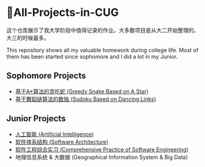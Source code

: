 

# :calendar:All-Projects-in-CUG

这个仓库展示了我大学阶段中值得记录的作业。大多数项目是从大二开始整理的，大三的时候最多。

This repository shows all my valuable homework during college life. Most of them has been started since sophomore and I did a lot in my Junior. 



## Sophomore Projects

- [基于A*算法的贪吃蛇 (Greedy Snake Based on A Star)](./Greedy-Snake/README.md)
- [基于舞蹈链算法的数独 (Sudoku Based on Dancing Links)](./Sudoku-Game/README.md)



## Junior Projects

- [人工智能 (Artificial Intelligence)](Artificial-Intelligence/README.md)
- [软件体系结构 (Software Architecture)](Software-Architecture/README.md)
- [软件工程综合实习 (Comprehensive Practice of Software Engineering)](Comprehensive-Practice-of-Software-Engineering/README.md)
- 地理信息系统 & 大数据 (Geographical Information System & Big Data)



